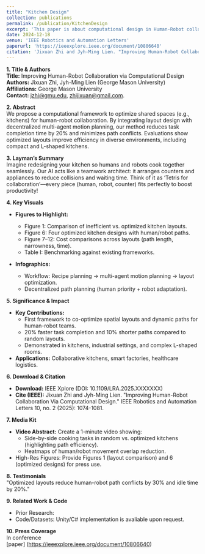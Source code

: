 ```yaml
---
title: "Kitchen Design"
collection: publications
permalink: /publication/KitchenDesign
excerpt: 'This paper is about computational design in Human-Robot collaboration kitchen space.'
date: 2024-12-18
venue: 'IEEE Robotics and Automation Letters'
paperurl: 'https://ieeexplore.ieee.org/document/10806640'
citation: 'Jixuan Zhi and Jyh-Ming Lien. "Improving Human-Robot Collaboration Via Computational Design." IEEE Robotics and Automation Letters 10, no. 2 (2025): 1074-1081.'
---
```


**1. Title & Authors**  
**Title:** Improving Human-Robot Collaboration via Computational Design  
**Authors:** Jixuan Zhi, Jyh-Ming Lien (George Mason University)  
**Affiliations:** George Mason University  
**Contact:** jzhi@gmu.edu, zhijixuan@gmail.com.  

**2. Abstract**  
We propose a computational framework to optimize shared spaces (e.g., kitchens) for human-robot collaboration. By integrating layout design with decentralized multi-agent motion planning, our method reduces task completion time by 20% and minimizes path conflicts. Evaluations show optimized layouts improve efficiency in diverse environments, including compact and L-shaped kitchens.  

**3. Layman’s Summary**  
Imagine redesigning your kitchen so humans and robots cook together seamlessly. Our AI acts like a teamwork architect: it arranges counters and appliances to reduce collisions and waiting time. Think of it as ‘Tetris for collaboration’—every piece (human, robot, counter) fits perfectly to boost productivity!  

**4. Key Visuals**  
+ **Figures to Highlight:**  
  + Figure 1: Comparison of inefficient vs. optimized kitchen layouts.  
  + Figure 6: Four optimized kitchen designs with human/robot paths.  
  + Figure 7–12: Cost comparisons across layouts (path length, narrowness, time).  
  + Table I: Benchmarking against existing frameworks.  

+ **Infographics:**  
  + Workflow: Recipe planning → multi-agent motion planning → layout optimization.  
  + Decentralized path planning (human priority + robot adaptation).  

**5. Significance & Impact**
+ **Key Contributions:**
  + First framework to co-optimize spatial layouts and dynamic paths for human-robot teams.  
  + 20% faster task completion and 10% shorter paths compared to random layouts.  
  + Demonstrated in kitchens, industrial settings, and complex L-shaped rooms.  
+ **Applications:** Collaborative kitchens, smart factories, healthcare logistics.  

**6. Download & Citation**  
+ **Download:** IEEE Xplore (DOI: 10.1109/LRA.2025.XXXXXXX)
+ **Cite (IEEE):** Jixuan Zhi and Jyh-Ming Lien. "Improving Human-Robot Collaboration Via Computational Design." IEEE Robotics and Automation Letters 10, no. 2 (2025): 1074-1081.

**7. Media Kit**  
+ **Video Abstract:** Create a 1-minute video showing:  
  + Side-by-side cooking tasks in random vs. optimized kitchens (highlighting path efficiency).  
  + Heatmaps of human/robot movement overlap reduction.  
+ High-Res Figures: Provide Figures 1 (layout comparison) and 6 (optimized designs) for press use.  

**8. Testimonials**  
"Optimized layouts reduce human-robot path conflicts by 30% and idle time by 20%."

**9. Related Work & Code**  
+ Prior Research:  
+ Code/Datasets: Unity/C# implementation is avaliable upon request.  

**10. Press Coverage**  
In conference  
[paper] (https://ieeexplore.ieee.org/document/10806640)
